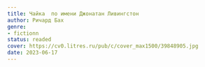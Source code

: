```yaml
---
title: Чайка  по имени Джонатан Ливингстон
author: Ричард Бах
genre:
- fictionn
status: readed
cover: https://cv0.litres.ru/pub/c/cover_max1500/39848905.jpg
date: 2023-06-17
---
```


